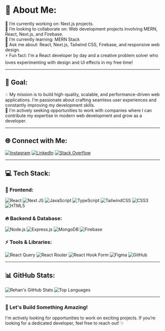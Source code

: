 # 💫 About Me:
🔭 I’m currently working on: Next.js projects.<br>
👯 I’m looking to collaborate on: Web development projects involving MERN, React, Next.js, and Firebase.<br>
🌱 I’m currently learning: MERN Stack<br>
💬 Ask me about: React, Next.js, Tailwind CSS, Firebase, and responsive web design.<br>
⚡ Fun fact: I'm a React developer by day and a creative problem solver who loves experimenting with design and UI effects in my free time!<br>

---

## 🎯 Goal:
💡 My mission is to build high-quality, scalable, and performance-driven web applications. I'm passionate about crafting seamless user experiences and constantly improving my development skills.  
🚀 I'm actively seeking opportunities to work with companies where I can contribute my expertise in modern web development and grow as a developer.  

---

## 🌐 Connect with Me:
[![Instagram](https://img.shields.io/badge/Instagram-%23E4405F.svg?logo=Instagram&logoColor=white)](https://instagram.com/igrehanali) 
[![LinkedIn](https://img.shields.io/badge/LinkedIn-%230077B5.svg?logo=linkedin&logoColor=white)](https://linkedin.com/in/muhammad-rehan-ali-541277263) 
[![Stack Overflow](https://img.shields.io/badge/-Stackoverflow-FE7A16?logo=stack-overflow&logoColor=white)](https://stackoverflow.com/users/22213770)

---

## 💻 Tech Stack:
### 🚀 Frontend:
![React](https://img.shields.io/badge/react-%2361DAFB.svg?style=for-the-badge&logo=react&logoColor=white) 
![Next JS](https://img.shields.io/badge/Next.js-%23000000.svg?style=for-the-badge&logo=nextdotjs&logoColor=white) 
![JavaScript](https://img.shields.io/badge/javascript-%23323330.svg?style=for-the-badge&logo=javascript&logoColor=%23F7DF1E) 
![TypeScript](https://img.shields.io/badge/typescript-%23007ACC.svg?style=for-the-badge&logo=typescript&logoColor=white) 
![TailwindCSS](https://img.shields.io/badge/tailwindcss-%2338B2AC.svg?style=for-the-badge&logo=tailwind-css&logoColor=white) 
![CSS3](https://img.shields.io/badge/css3-%231572B6.svg?style=for-the-badge&logo=css3&logoColor=white) 
![HTML5](https://img.shields.io/badge/html5-%23E34F26.svg?style=for-the-badge&logo=html5&logoColor=white) 

### 🔥 Backend & Database:
![Node.js](https://img.shields.io/badge/node.js-%2343853D.svg?style=for-the-badge&logo=node.js&logoColor=white) 
![Express.js](https://img.shields.io/badge/express.js-%23404d59.svg?style=for-the-badge&logo=express&logoColor=white) 
![MongoDB](https://img.shields.io/badge/mongodb-%234ea94b.svg?style=for-the-badge&logo=mongodb&logoColor=white) 
![Firebase](https://img.shields.io/badge/firebase-%23039BE5.svg?style=for-the-badge&logo=firebase) 

### ⚡ Tools & Libraries:
![React Query](https://img.shields.io/badge/React_Query-FF4154?style=for-the-badge&logo=react-query&logoColor=white) 
![React Router](https://img.shields.io/badge/React_Router-CA4245?style=for-the-badge&logo=react-router&logoColor=white) 
![React Hook Form](https://img.shields.io/badge/React%20Hook%20Form-%23EC5990.svg?style=for-the-badge&logo=reacthookform&logoColor=white) 
![Figma](https://img.shields.io/badge/Figma-%23F24E1E.svg?style=for-the-badge&logo=figma&logoColor=white) 
![GitHub](https://img.shields.io/badge/github-%23121011.svg?style=for-the-badge&logo=github&logoColor=white) 

---

## 📊 GitHub Stats:
![Rehan's GitHub Stats](https://github-readme-stats.vercel.app/api?username=igrehanali&show_icons=true&theme=radical)
![Top Languages](https://github-readme-stats.vercel.app/api/top-langs/?username=igrehanali&layout=compact&theme=radical)

---

### 🚀 Let's Build Something Amazing!
I'm actively looking for opportunities to work on exciting projects. If you’re looking for a dedicated developer, feel free to reach out! ✨
